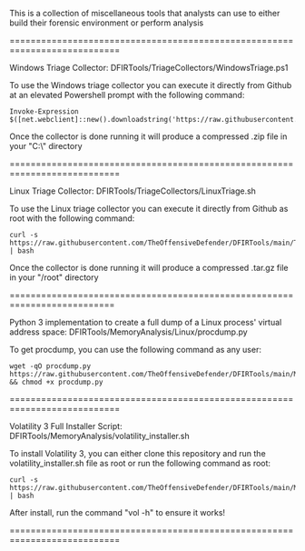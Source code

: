 This is a collection of miscellaneous tools that analysts can use to either build their forensic environment or perform analysis
 
===========================================================================

Windows Triage Collector: DFIRTools/TriageCollectors/WindowsTriage.ps1

To use the Windows triage collector you can execute it directly from Github at an elevated Powershell prompt with the following command:

	Invoke-Expression $([net.webclient]::new().downloadstring('https://raw.githubusercontent.com/TheOffensiveDefender/DFIRTools/main/TriageCollectors/WindowsTriage.ps1'))

Once the collector is done running it will produce a compressed .zip file in your "C:\\" directory
 
===========================================================================

Linux Triage Collector: DFIRTools/TriageCollectors/LinuxTriage.sh

To use the Linux triage collector you can execute it directly from Github as root with the following command:

	curl -s https://raw.githubusercontent.com/TheOffensiveDefender/DFIRTools/main/TriageCollectors/LinuxTriage.sh | bash

Once the collector is done running it will produce a compressed .tar.gz file in your "/root" directory
 
==========================================================================
 
Python 3 implementation to create a full dump of a Linux process' virtual address space: DFIRTools/MemoryAnalysis/Linux/procdump.py

To get procdump, you can use the following command as any user:
 
	wget -qO procdump.py https://raw.githubusercontent.com/TheOffensiveDefender/DFIRTools/main/MemoryAnalysis/Linux/procdump.py && chmod +x procdump.py
 
===========================================================================
 
Volatility 3 Full Installer Script: DFIRTools/MemoryAnalysis/volatility_installer.sh
 
To install Volatility 3, you can either clone this repository and run the volatility_installer.sh file as root or run the following command as root:
 
	curl -s https://raw.githubusercontent.com/TheOffensiveDefender/DFIRTools/main/MemoryAnalysis/volatility_installer.sh | bash

After install, run the command "vol -h" to ensure it works!
 
===========================================================================

